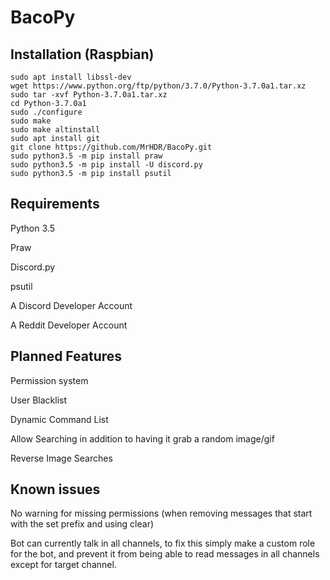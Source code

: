 # BacoPy

## Installation (Raspbian)

```
sudo apt install libssl-dev
wget https://www.python.org/ftp/python/3.7.0/Python-3.7.0a1.tar.xz
sudo tar -xvf Python-3.7.0a1.tar.xz
cd Python-3.7.0a1
sudo ./configure
sudo make
sudo make altinstall
sudo apt install git
git clone https://github.com/MrHDR/BacoPy.git
sudo python3.5 -m pip install praw
sudo python3.5 -m pip install -U discord.py
sudo python3.5 -m pip install psutil
```

## Requirements
Python 3.5

Praw

Discord.py

psutil

A Discord Developer Account

A Reddit Developer Account

## Planned Features

Permission system

User Blacklist

Dynamic Command List

Allow Searching in addition to having it grab a random image/gif

Reverse Image Searches

## Known issues
No warning for missing permissions (when removing messages that start with the set prefix and using clear)

Bot can currently talk in all channels, to fix this simply make a custom role for the bot, and prevent it from being able to read messages in all channels except for target channel.
